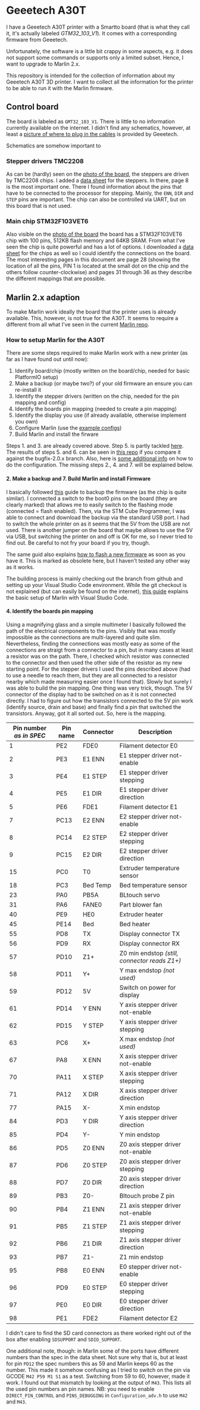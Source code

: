 # Geeetech A30T

I have a Geeetech A30T printer with a Smartto board (that is what they call it, it's actually labeled *GTM32\_103\_V1*). It comes with a corresponding firmware from Geeetech.

Unfortunately, the software is a little bit crappy in some aspects, e.g. it does not support some commands or supports only a limited subset. Hence, I want to upgrade to Marlin 2.x.

This repository is intended for the collection of information about my Geeetech A30T 3D printer. I want to collect all the information for the printer to be able to run it with the Marlin firmware.

## Control board

The board is labeled as `GMT32_103_V1`. There is little to no information currently available on the internet. I didn't find any schematics, however, at least a [picture of where to plug in the cables](GTM32_103_V1%20mainboard.png) is provided by Geeetech.

Schematics are somehow important to 

### Stepper drivers TMC2208

As can be (hardly) seen on the [photo of the board](Board%20with%20connections.JPG), the steppers are driven by TMC2208 chips. I added a [data sheet](TMC2208_Datasheet.pdf) for the steppers. In there, page 8 is the most important one. There I found  information about the pins that have to be connected to the processor for stepping. Mainly, the `ENN`, `DIR` and `STEP` pins are important. The chip can also be controlled via UART, but on this board that is not used.

### Main chip STM32F103VET6

Also visible on the [photo of the board](Board%20with%20connections.JPG) the board has a STM32F103VET6 chip with 100 pins, 512KB flash memory and 64KB SRAM. From what I've seen the chip is quite powerful and has a lot of options. I downloaded a [data sheet](stm32f103ve.pdf) for the chips as well so I could identify the connections on the board. The most interesting pages in this document are page 28 (showing the location of all the pins, PIN 1 is located at the small dot on the chip and the others follow counter-clockwise) and pages 31 through 36 as they describe the different mappings that are possible.

## Marlin 2.x adaption

To make Marlin work ideally the board that the printer uses is already available. This, however, is not true for the A30T. It seems to require a different from all what I've seen in the current [Marlin repo](https://github.com/MarlinFirmware/Marlin).

### How to setup Marlin for the A30T

There are some steps required to make Marlin work with a new printer (as far as I have found out until now):

1. Identify board/chip (mostly written on the board/chip, needed for basic PlatformIO setup)
2. Make a backup (or maybe two?) of your old firmware an ensure you can re-install it
3. Identify the stepper drivers (written on the chip, needed for the pin mapping and config)
4. Identify the boards pin mapping (needed to create a pin mapping)
5. Identify the display you use (if already available, otherwise implement you own)
6. Configure Marlin (use the [example configs](https://github.com/MarlinFirmware/Configurations/tree/import-2.0.x/config/examples))
7. Build Marlin and install the firware

Steps 1. and 3. are already covered above. Step 5. is partly tackled [here](touchscreen/README.md). The results of steps 5. and 6. can be seen in [this repo](https://github.com/TheThomasD/Marlin/tree/geeetech-A30T) if you compare it against the bugfix-2.0.x branch. Also, here is [some additional info](https://marlinfw.org/meta/configuration/) on how to do the configuration. The missing steps 2., 4. and 7. will be explained below.

#### 2. Make a backup and 7. Build Marlin and install Firmware

I basically followed [this](https://github.com/MarlinFirmware/Configurations/blob/0414e840df34a8dbafce07131db4d6cd1ddc9c6a/config/examples/Tronxy/X5SA/HOWTO-INSTALL.md#backup-your-chitu-firmare-optional-but-strongly-recommended) guide to backup the firmware (as the chip is quite similar). I connected a switch to the boot0 pins on the board (they are clearly marked) that allows me to easily switch to the flashing mode (connected = flash enabled). Then, via the STM Cube Programmer, I was able to connect and download the backup via the standard USB port. I had to switch the whole printer on as it seems that the 5V from the USB are not used. There is another jumper on the board that maybe allows to use the 5V via USB, but switching the printer on and off is OK for me, so I never tried to find out. Be careful to not fry your board if you try, though.

The same guid also explains [how to flash a new firmware](https://github.com/MarlinFirmware/Configurations/blob/0414e840df34a8dbafce07131db4d6cd1ddc9c6a/config/examples/Tronxy/X5SA/HOWTO-INSTALL.md#flashing-marlin-firmware-manually-obsolete) as soon as you have it. This is marked as obsolete here, but I haven't tested any other way as it works.

The building process is mainly checking out the branch from github and setting up your Visual Studio Code environment. While the git checkout is not explained (but can easily be found on the internet), [this guide](https://marlinfw.org/docs/basics/install_platformio_vscode.html) explains the basic setup of Marlin with Visual Studio Code.

#### 4. Identify the boards pin mapping

Using a magnifying glass and a simple multimeter I basically followed the path of the electrical components to the pins. Visibly that was mostly impossible as the connections are multi-layered and quite slim. Nevertheless, finding the connections was mostly easy as some of the connections are straigt from a connector to a pin, but in many cases at least a resistor was on the path. There, I checked which resistor was connected to the connector and then used the other side of the resistor as my new starting point. For the stepper drivers I used the pins described above (had to use a needle to reach them, but they are all connected to a resistor nearby which made measuring easier once I found that). Slowly but surely I was able to build the pin mapping. One thing was very trick, though. The 5V connector of the display had to be switched on as it is not connected directly. I had to figure out how the transistors connected to the 5V pin work (identify source, drain and base) and finally find a pin that switched the transistors. Anyway, got it all sorted out. So, here is the mapping. 

|Pin number *as in SPEC*|Pin name|Connector|Description|
---|---|---|---
|1|PE2|FDE0|Filament detector E0|
|2|PE3|E1 ENN|E1 stepper driver not-enable|
|3|PE4|E1 STEP|E1 stepper driver stepping|
|4|PE5|E1 DIR|E1 stepper driver direction|
|5|PE6|FDE1|Filament detector E1|
|7|PC13|E2 ENN|E2 stepper driver not-enable|
|8|PC14|E2 STEP|E2 stepper driver stepping|
|9|PC15|E2 DIR|E2 stepper driver direction|
|15|PC0|T0|Extruder temperature sensor|
|18|PC3|Bed Temp|Bed temperature sensor|
|23|PA0|PB5A|BLtouch servo|
|31|PA6|FANE0|Part blower fan|
|40|PE9|HE0|Extruder heater|
|45|PE14|Bed|Bed heater|
|55|PD8|TX|Display connector TX|
|56|PD9|RX|Display connector RX|
|57|PD10|Z1+|Z0 min endstop *(still, connector reads Z1+)*|
|58|PD11|Y+|Y max endstop *(not used)*|
|59|PD12|5V|Switch on power for display|
|61|PD14|Y ENN|Y axis stepper driver not-enable|
|62|PD15|Y STEP|Y axis stepper driver stepping|
|63|PC6|X+|X max endstop *(not used)*|
|67|PA8|X ENN|X axis stepper driver not-enable|
|70|PA11|X STEP|X axis stepper driver stepping|
|71|PA12|X DIR|X axis stepper driver direction|
|77|PA15|X-|X min endstop|
|84|PD3|Y DIR|Y axis stepper driver direction|
|85|PD4|Y-|Y min endstop|
|86|PD5|Z0 ENN|Z0 axis stepper driver not-enable|
|87|PD6|Z0 STEP|Z0 axis stepper driver stepping|
|88|PD7|Z0 DIR|Z0 axis stepper driver direction|
|89|PB3|Z0-|Bltouch probe Z pin|
|90|PB4|Z1 ENN|Z1 axis stepper driver not-enable|
|91|PB5|Z1 STEP|Z1 axis stepper driver stepping|
|92|PB6|Z1 DIR|Z1 axis stepper driver direction|
|93|PB7|Z1-|Z1 min endstop|
|95|PB8|E0 ENN|E0 stepper driver not-enable|
|96|PD9|E0 STEP|E0 stepper driver stepping|
|97|PE0|E0 DIR|E0 stepper driver direction|
|98|PE1|FDE2|Filament detector E2|

I didn't care to find the SD card connectors as there worked right out of the box after enabling `SDSUPPORT` and `SDIO_SUPPORT`.

One additional note, though: in Marlin some of the ports have different numbers than the spec in the data sheet. Not sure why that is, but at least for pin `PD12` the spec numbers this as 59 and Marlin keeps 60 as the number. This made it somehow confusing as I tried to switch on the pin via GCODE `M42 P59 M1 S1` as a test. Switching from 59 to 60, however, made it work. I found out that mismatch by looking at the output of `M43`. This lists all the used pin numbers an pin names. NB: you need to enable `DIRECT_PIN_CONTROL` and `PINS_DEBUGGING` in `Configuration_adv.h` to use `M42` and `M43`.